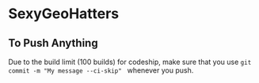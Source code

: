 # SexyGeoHatters
## To Push Anything
Due to the build limit (100 builds) for codeship, make sure that you use `git commit -m "My message --ci-skip" `
whenever you push.